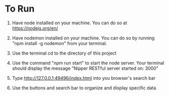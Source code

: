 # To Run
1) Have node installed on your machine. You can do so at https://nodejs.org/en/

2) Have nodemon installed on your machine. You can do so by running "npm install -g nodemon" from your terminal.

2) Use the terminal cd to the directory of this project

3) Use the command "npm run start" to start the node server. Your terminal should display the message "Nipper RESTful server started on: 3000"

4) Type http://127.0.0.1:49496/index.html into you browser's search bar

5) Use the buttons and search bar to organize and display specific data

